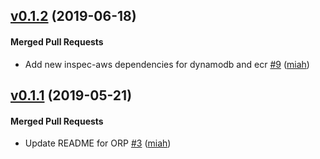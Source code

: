 <!-- latest_release 0.1.2 -->
## [v0.1.2](https://github.com/inspec/train-aws/tree/v0.1.2) (2019-06-18)

#### Merged Pull Requests
- Add new inspec-aws dependencies for dynamodb and ecr [#9](https://github.com/inspec/train-aws/pull/9) ([miah](https://github.com/miah))
<!-- latest_release -->

## [v0.1.1](https://github.com/inspec/train-aws/tree/v0.1.1) (2019-05-21)

#### Merged Pull Requests
- Update README for ORP [#3](https://github.com/inspec/train-aws/pull/3) ([miah](https://github.com/miah))

<!-- release_rollup -->
<!-- release_rollup -->

<!-- latest_stable_release -->
<!-- latest_stable_release -->
